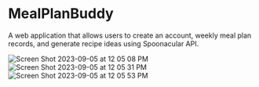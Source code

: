 # MealPlanBuddy

A web application that allows users to create an account, weekly meal plan records, and generate recipe ideas using Spoonacular API.

![Screen Shot 2023-09-05 at 12 05 08 PM](https://github.com/tonizeng/MealPlanBuddy/assets/121732482/f9d69c33-1d77-40c4-b262-ec1f72b8c1be)
![Screen Shot 2023-09-05 at 12 05 31 PM](https://github.com/tonizeng/MealPlanBuddy/assets/121732482/632668df-beee-44da-bc79-bf5447b6dd6a)
![Screen Shot 2023-09-05 at 12 05 53 PM](https://github.com/tonizeng/MealPlanBuddy/assets/121732482/8fceeae6-2d6c-4132-b192-03e1013faeed)


